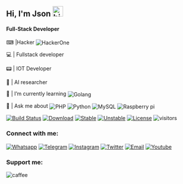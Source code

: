 ## Hi, I'm Json <img src="https://user-images.githubusercontent.com/1303154/88677602-1635ba80-d120-11ea-84d8-d263ba5fc3c0.gif" width="28px" alt="hi">
<h4>Full-Stack Developer</h4>

⌨ |Hacker <img align="center" src="https://img.shields.io/badge/HackerOne-jsondev-fcd353?logo=hackerone" alt="HackerOne"/>

💻 | Fullstack developer

📟 | IOT Developer

🧠 | AI researcher

🌱 | I’m currently learning <img align="center" src="https://img.shields.io/badge/Go-00ADD8?style=flat&logo=go&logoColor=white" alt="Golang"/>

💬 | Ask me about <img align="center" src="https://img.shields.io/badge/PHP-777BB4?style=flat&logo=php&logoColor=white" alt="PHP"/> <img align="center" src="https://img.shields.io/badge/Python-blue?style=flat&logo=python&logoColor=white" alt="Python"/> <img align="center" src="https://img.shields.io/badge/MySQL-005C84?style=flat&logo=mysql&logoColor=white" alt="MySQL"/> <img align="center" src="https://img.shields.io/badge/Raspberry%20Pi-A22846?style=flat&logo=Raspberry%20Pi&logoColor=white" alt="Raspberry pi"/>



[![Build Status](https://travis-ci.org/ali-irawan/xtra.svg?branch=master)](https://travis-ci.org/ali-irawan/xtra)
[![Download](https://poser.pugx.org/ali-irawan/xtra/d/total.svg)](https://poser.pugx.org/ali-irawan/xtra/d/total.svg)
[![Stable](https://poser.pugx.org/ali-irawan/xtra/v/stable.svg)](https://poser.pugx.org/ali-irawan/xtra/v/stable.svg)
[![Unstable](https://poser.pugx.org/ali-irawan/xtra/v/unstable.svg)](https://poser.pugx.org/ali-irawan/xtra/v/unstable.svg)
[![License](https://poser.pugx.org/ali-irawan/xtra/license.svg)](https://poser.pugx.org/ali-irawan/xtra/license.svg)
![visitors](https://visitor-badge.glitch.me/badge?page_id=thejsondev)


<h3 align="left">Connect with me:</h3>

<a href="https://wa.me/4915774239103" target="blank"><img align="center" src="https://img.shields.io/badge/WhatsApp-25D366?style=flat&logo=whatsapp&logoColor=white" alt="Whatsapp"/></a> <a href="https://t.me/json.develoepr" target="blank"><img align="center" src="https://img.shields.io/badge/Telegram-2CA5E0?style=flat&logo=telegram&logoColor=white" alt="Telegram"/></a> <a href="https://instagram.com/json.dev" target="blank"><img align="center" src="https://img.shields.io/badge/Instagram-E4405F?style=flat&logo=instagram&logoColor=white" alt="Instagram"/></a> <a href="https://twitter.com/thejsondev" target="blank"><img align="center" src="https://img.shields.io/badge/Twitter-1DA1F2?style=flat&logo=twitter&logoColor=white" alt="Twitter"/></a> <a href="mailto:asnazokkar@gmail.com" target="blank"><img align="center" src="https://img.shields.io/badge/Gmail-D14836?style=flat&logo=gmail&logoColor=white" alt="Email"/></a>
<a href="https://www.youtube.com/channel/UCtA3GKppHA9qJBS3Q-7Apqw" target="blank"><img align="center" src="https://img.shields.io/badge/YouTube-FF0000?style=flat&logo=youtube&logoColor=white" alt="Youtube"/></a>


<h3 align="left">Support me:</h3>
<p><a href="https://www.buymeacoffee.com/jsondev"> <img align="left" src="https://img.shields.io/badge/Buy_Me_A_Coffee-FFDD00?style=flat&logo=buy-me-a-coffee&logoColor=black" alt="caffee" /></a></p><br><br>


